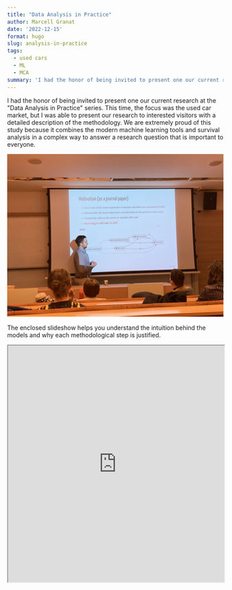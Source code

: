 ```yaml
---
title: "Data Analysis in Practice"
author: Marcell Granat
date: '2022-12-15'
format: hugo
slug: analysis-in-practice
tags:
  - used cars
  - ML
  - MCA
summary: 'I had the honor of being invited to present one our current research at the "Data Analysis in Practice" series.'
---
```




I had the honor of being invited to present one our current research at the "Data Analysis in Practice" series. This time, the focus was the used car market, but I was able to present our research to interested visitors with a detailed description of the methodology. We are extremely proud of this study because it combines the modern machine learning tools and survival analysis in a complex way to answer a research question that is important to everyone.

<img src="index_files/figure-html/IMG_3308.jpg" width="2016" />

The enclosed slideshow helps you understand the intuition behind the models and why each methodological step is justified.

<iframe src="https://marcellgranat.github.io/used-car-liquidity/analysis-in-practice.html" width="100%" height="550px" data-external="1">
</iframe>
